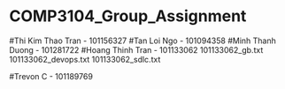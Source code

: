 # COMP3104_Group_Assignment
#Thi Kim Thao Tran - 101156327
#Tan Loi Ngo - 101094358 
#Minh Thanh Duong - 101281722 
#Hoang Thinh Tran - 101133062
101133062_gb.txt
101133062_devops.txt
101133062_sdlc.txt

#Trevon C - 101189769

